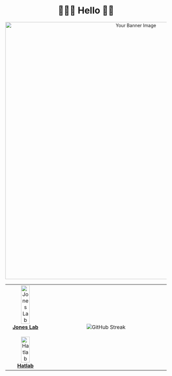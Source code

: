 <h1 align="center">🛵🧙‍♂️ Hello 🧋🦖</h1>

<!-- Image Banner -->
<p align="center">
  <img src="https://github.com/evmckinney9/evmckinney9/assets/47376937/50cbf5ec-1cc7-4e29-997f-8c9a23a40b86" alt="Your Banner Image" width="800"/>
</p>

<!-- Table for Organization and Widgets -->
<table width="800" align="center">
  <tr>
    <!-- Organizations Column -->
    <td width="160" align="center">
      <a href="https://github.com/Pitt-JonesLab">
        <img src="https://avatars.githubusercontent.com/u/119879854?s=200&v=4" alt="Jones Lab" style="width:50%; max-width:80px;"/><br>
        <strong>Jones Lab</strong>
      </a><br><br>
      <a href="https://github.com/PITT-HATLAB">
        <img src="https://avatars.githubusercontent.com/u/83972661?s=200&v=4" alt="Hatlab" style="width:50%; max-width:80px;"/><br>
        <strong>Hatlab</strong>
      </a>
    </td>
    <!-- Widgets Column -->
    <td width="640" align="center">
      <img src="https://streak-stats.demolab.com?user=evmckinney9&theme=leafy&exclude_days=Sun%2CSat" alt="GitHub Streak"/>
    </td>
  </tr>
</table>

